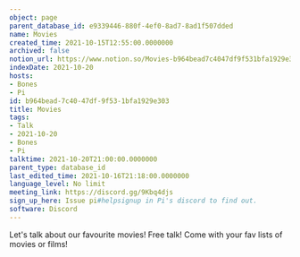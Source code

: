 ```yaml
---
object: page
parent_database_id: e9339446-880f-4ef0-8ad7-8ad1f507dded
name: Movies
created_time: 2021-10-15T12:55:00.0000000
archived: false
notion_url: https://www.notion.so/Movies-b964bead7c4047df9f531bfa1929e303
indexDate: 2021-10-20
hosts:
- Bones
- Pi
id: b964bead-7c40-47df-9f53-1bfa1929e303
title: Movies
tags:
- Talk
- 2021-10-20
- Bones
- Pi
talktime: 2021-10-20T21:00:00.0000000
parent_type: database_id
last_edited_time: 2021-10-16T21:18:00.0000000
language_level: No limit
meeting_link: https://discord.gg/9Kbq4djs
sign_up_here: Issue pi#helpsignup in Pi's discord to find out.
software: Discord
---
```


Let's talk about our favourite movies!
Free talk! Come with your fav lists of movies or films!


